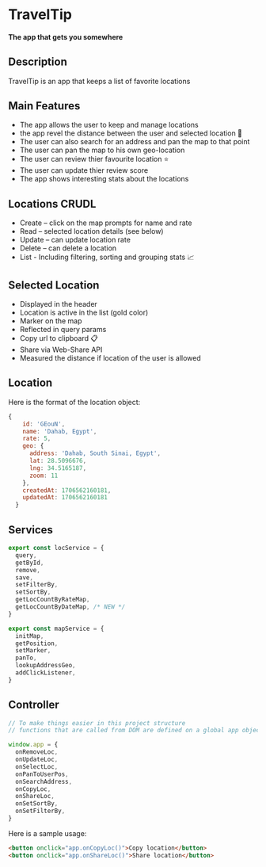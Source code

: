 # TravelTip

#### The app that gets you somewhere

## Description

TravelTip is an app that keeps a list of favorite locations

## Main Features

- The app allows the user to keep and manage locations
- the app revel the distance between the user and selected location 📏
- The user can also search for an address and pan the map to that point
- The user can pan the map to his own geo-location
- The user can review thier favourite location ⭐
- The user can update thier review score 
- The app shows interesting stats about the locations

## Locations CRUDL

- Create – click on the map prompts for name and rate
- Read – selected location details (see below)
- Update – can update location rate
- Delete – can delete a location
- List - Including filtering, sorting and grouping stats 📈

## Selected Location

- Displayed in the header
- Location is active in the list (gold color)
- Marker on the map
- Reflected in query params
- Copy url to clipboard 📋
- Share via Web-Share API 
- Measured the distance if location of the user is allowed 

## Location

Here is the format of the location object:

```js
{
    id: 'GEouN',
    name: 'Dahab, Egypt',
    rate: 5,
    geo: {
      address: 'Dahab, South Sinai, Egypt',
      lat: 28.5096676,
      lng: 34.5165187,
      zoom: 11
    },
    createdAt: 1706562160181,
    updatedAt: 1706562160181
  }
```

## Services

```js
export const locService = {
  query,
  getById,
  remove,
  save,
  setFilterBy,
  setSortBy,
  getLocCountByRateMap,
  getLocCountByDateMap, /* NEW */
}

export const mapService = {
  initMap,
  getPosition,
  setMarker,
  panTo,
  lookupAddressGeo,
  addClickListener,
}
```

## Controller

```js
// To make things easier in this project structure
// functions that are called from DOM are defined on a global app object

window.app = {
  onRemoveLoc,
  onUpdateLoc,
  onSelectLoc,
  onPanToUserPos,
  onSearchAddress,
  onCopyLoc,
  onShareLoc,
  onSetSortBy,
  onSetFilterBy,
}
```

Here is a sample usage:

```html
<button onclick="app.onCopyLoc()">Copy location</button>
<button onclick="app.onShareLoc()">Share location</button>
```
